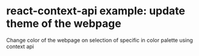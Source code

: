 # react-context-api example: update theme of the webpage 

Change color of the webpage on selection of specific in color palette using context api
